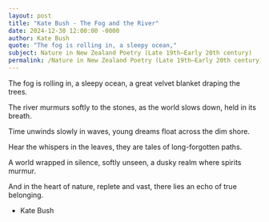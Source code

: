 ```yaml
---
layout: post
title: "Kate Bush - The Fog and the River"
date: 2024-12-30 12:00:00 -0000
author: Kate Bush
quote: "The fog is rolling in, a sleepy ocean,"
subject: Nature in New Zealand Poetry (Late 19th–Early 20th century)
permalink: /Nature in New Zealand Poetry (Late 19th–Early 20th century)/Kate Bush/Kate Bush - The Fog and the River
---
```


The fog is rolling in, a sleepy ocean,
a great velvet blanket draping the trees.

The river murmurs softly to the stones,
as the world slows down, held in its breath.

Time unwinds slowly in waves,
young dreams float across the dim shore.

Hear the whispers in the leaves,
they are tales of long-forgotten paths.

A world wrapped in silence, softly unseen,
a dusky realm where spirits murmur.

And in the heart of nature, replete and vast,
there lies an echo of true belonging.

- Kate Bush
